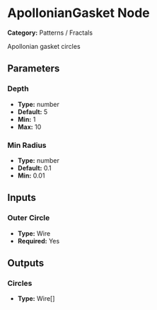 
# ApollonianGasket Node

**Category:** Patterns / Fractals

Apollonian gasket circles

## Parameters


### Depth
- **Type:** number
- **Default:** 5
- **Min:** 1
- **Max:** 10



### Min Radius
- **Type:** number
- **Default:** 0.1
- **Min:** 0.01




## Inputs


### Outer Circle
- **Type:** Wire
- **Required:** Yes



## Outputs


### Circles
- **Type:** Wire[]




